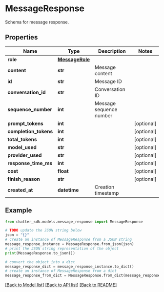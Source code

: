 # MessageResponse

Schema for message response.

## Properties

Name | Type | Description | Notes
------------ | ------------- | ------------- | -------------
**role** | [**MessageRole**](MessageRole.md) |  | 
**content** | **str** | Message content | 
**id** | **str** | Message ID | 
**conversation_id** | **str** | Conversation ID | 
**sequence_number** | **int** | Message sequence number | 
**prompt_tokens** | **int** |  | [optional] 
**completion_tokens** | **int** |  | [optional] 
**total_tokens** | **int** |  | [optional] 
**model_used** | **str** |  | [optional] 
**provider_used** | **str** |  | [optional] 
**response_time_ms** | **int** |  | [optional] 
**cost** | **float** |  | [optional] 
**finish_reason** | **str** |  | [optional] 
**created_at** | **datetime** | Creation timestamp | 

## Example

```python
from chatter_sdk.models.message_response import MessageResponse

# TODO update the JSON string below
json = "{}"
# create an instance of MessageResponse from a JSON string
message_response_instance = MessageResponse.from_json(json)
# print the JSON string representation of the object
print(MessageResponse.to_json())

# convert the object into a dict
message_response_dict = message_response_instance.to_dict()
# create an instance of MessageResponse from a dict
message_response_from_dict = MessageResponse.from_dict(message_response_dict)
```
[[Back to Model list]](../README.md#documentation-for-models) [[Back to API list]](../README.md#documentation-for-api-endpoints) [[Back to README]](../README.md)


